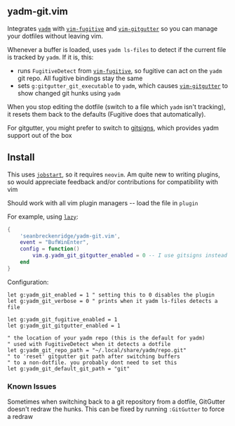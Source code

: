 ## yadm-git.vim

Integrates [`yadm`](https://github.com/TheLocehiliosan/yadm) with [`vim-fugitive`](https://github.com/tpope/vim-fugitive) and [`vim-gitgutter`](https://github.com/airblade/vim-gitgutter) so you can manage your dotfiles without leaving vim.

Whenever a buffer is loaded, uses `yadm ls-files` to detect if the current file is tracked by `yadm`. If it is, this:

- runs `FugitiveDetect` from [`vim-fugitive`](https://github.com/tpope/vim-fugitive), so fugitive can act on the `yadm` git repo. All fugitive bindings stay the same
- sets `g:gitgutter_git_executable` to `yadm`, which causes [`vim-gitgutter`](https://github.com/airblade/vim-gitgutter) to show changed git hunks using `yadm`

When you stop editing the dotfile (switch to a file which `yadm` isn't tracking), it resets them back to the defaults (Fugitive does that automatically).

For gitgutter, you might prefer to switch to [gitsigns](https://github.com/lewis6991/gitsigns.nvim), which provides yadm support out of the box

## Install

This uses [`jobstart`](<https://neovim.io/doc/user/builtin.html#jobstart()>), so it requires `neovim`. Am quite new to writing plugins, so would appreciate feedback and/or contributions for compatibility with vim

Should work with all vim plugin managers -- load the file in `plugin`

For example, using [`lazy`](https://github.com/folke/lazy.nvim):

```lua
{
    'seanbreckenridge/yadm-git.vim',
    event = "BufWinEnter",
    config = function()
        vim.g.yadm_git_gitgutter_enabled = 0 -- I use gitsigns instead
    end
}
```

Configuration:

```vim
let g:yadm_git_enabled = 1 " setting this to 0 disables the plugin
let g:yadm_git_verbose = 0 " prints when it yadm ls-files detects a file

let g:yadm_git_fugitive_enabled = 1
let g:yadm_git_gitgutter_enabled = 1

" the location of your yadm repo (this is the default for yadm)
" used with FugitiveDetect when it detects a dotfile
let g:yadm_git_repo_path = "~/.local/share/yadm/repo.git"
" to 'reset' gitgutter git path after switching buffers
" to a non-dotfile. you probably dont need to set this
let g:yadm_git_default_git_path = "git"
```

### Known Issues

Sometimes when switching back to a git repository from a dotfile, GitGutter doesn't redraw the hunks. This can be fixed by running `:GitGutter` to force a redraw
